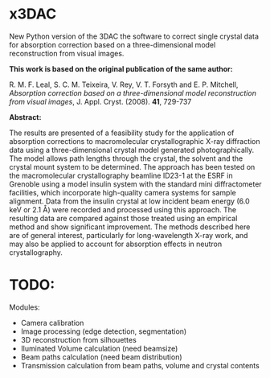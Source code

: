 x3DAC
=====

New Python version of the 3DAC the software to correct single crystal data for absorption correction based on a three-dimensional model reconstruction from visual images.

**This work is based on the original publication of the same author:**

R. M. F. Leal, S. C. M. Teixeira, V. Rey, V. T. Forsyth and E. P. Mitchell, *Absorption correction based on a three-dimensional model reconstruction from visual images*, J. Appl. Cryst. (2008). **41**, 729-737

**Abstract:**

The results are presented of a feasibility study for the application of absorption corrections to macromolecular crystallographic X-ray diffraction data using a three-dimensional crystal model generated photographically. The model allows path lengths through the crystal, the solvent and the crystal mount system to be determined. The approach has been tested on the macromolecular crystallography beamline ID23-1 at the ESRF in Grenoble using a model insulin system with the standard mini diffractometer facilities, which incorporate high-quality camera systems for sample alignment. Data from the insulin crystal at low incident beam energy (6.0 keV or 2.1 Å) were recorded and processed using this approach. The resulting data are compared against those treated using an empirical method and show significant improvement. The methods described here are of general interest, particularly for long-wavelength X-ray work, and may also be applied to account for absorption effects in neutron crystallography.


TODO:
=====

Modules:
- Camera calibration
- Image processing (edge detection, segmentation)
- 3D reconstruction from silhouettes
- Iluminated Volume calculation (need beamsize)
- Beam paths calculation (need beam distribution)
- Transmission calculation from beam paths, volume and crystal contents
 